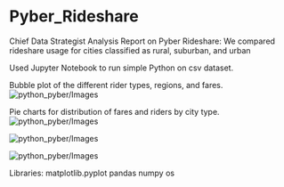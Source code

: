 # Pyber_Rideshare
Chief Data Strategist Analysis Report on Pyber Rideshare: We compared rideshare usage for cities classified as rural, suburban, and urban

Used Jupyter Notebook to run simple Python on csv dataset.

Bubble plot of the different rider types, regions, and fares.
![python_pyber/Images](Pyber_plot.png)

Pie charts for distribution of fares and riders by city type.
![python_pyber/Images](Fares_by_City_Type.png)

![python_pyber/Images](Total_Rides_by_City_Type.png)

![python_pyber/Images](Total_Drivers_by_City_Type.png)  


Libraries:
matplotlib.pyplot
pandas
numpy
os
